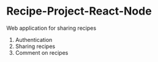 # Recipe-Project-React-Node
Web application for sharing recipes

1) Authentication
2) Sharing recipes
3) Comment on recipes
